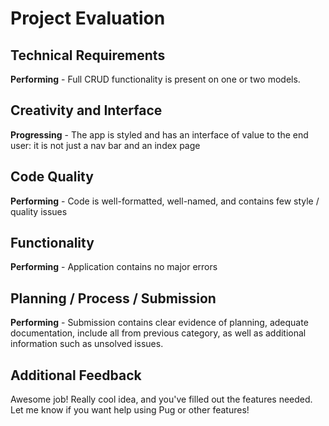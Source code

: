 # Project Evaluation

## Technical Requirements
**Performing** - Full CRUD functionality is present on one or two models.

## Creativity and Interface
**Progressing** - The app is styled and has an interface of value to the end user: it is not just a nav bar and an index page

## Code Quality
**Performing** - Code is well-formatted, well-named, and contains few style / quality issues

## Functionality
**Performing** - Application contains no major errors

## Planning / Process / Submission
**Performing** - Submission contains clear evidence of planning, adequate documentation, include all from previous category, as well as additional information such as unsolved issues.

## Additional Feedback
Awesome job! Really cool idea, and you've filled out the features needed. Let me know if you want help using Pug or other features!
